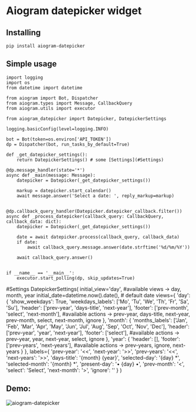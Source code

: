 # Aiogram datepicker widget

## Installing

    pip install aiogram-datepicker

## Simple usage
    import logging
    import os
    from datetime import datetime
    
    from aiogram import Bot, Dispatcher
    from aiogram.types import Message, CallbackQuery
    from aiogram.utils import executor
    
    from aiogram_datepicker import Datepicker, DatepickerSettings
    
    logging.basicConfig(level=logging.INFO)
    
    bot = Bot(token=os.environ['API_TOKEN'])
    dp = Dispatcher(bot, run_tasks_by_default=True)
    
    def _get_datepicker_settings():
        return DatepickerSettings() # some [Settings](#Settings)
    
    @dp.message_handler(state='*')
    async def _main(message: Message):
        datepicker = Datepicker(_get_datepicker_settings())
    
        markup = datepicker.start_calendar()
        await message.answer('Select a date: ', reply_markup=markup)
    
    
    @dp.callback_query_handler(Datepicker.datepicker_callback.filter())
    async def _process_datepicker(callback_query: CallbackQuery, callback_data: dict):
        datepicker = Datepicker(_get_datepicker_settings())
    
        date = await datepicker.process(callback_query, callback_data)
        if date:
            await callback_query.message.answer(date.strftime('%d/%m/%Y'))
    
        await callback_query.answer()
    
    
    if __name__ == '__main__':
        executor.start_polling(dp, skip_updates=True)


#Settings
    DatepickerSettings(
        initial_view='day', #available views -> day, month, year
        initial_date=datetime.now().date(), # default date
        views={
            'day': {
                'show_weekdays': True,
                'weekdays_labels': ['Mo', 'Tu', 'We', 'Th', 'Fr', 'Sa', 'Su'],
                'header': ['prev-year', 'days-title', 'next-year'],
                'footer': ['prev-month', 'select', 'next-month'],
                #available actions -> prev-year, days-title, next-year, prev-month, select, next-month, ignore
            },
            'month': {
                'months_labels': ['Jan', 'Feb', 'Mar', 'Apr', 'May', 'Jun', 'Jul', 'Aug', 'Sep', 'Oct', 'Nov', 'Dec'],
                'header': ['prev-year', 'year', 'next-year'],
                'footer': ['select'],
                #available actions -> prev-year, year, next-year, select, ignore
            },
            'year': {
                'header': [],
                'footer': ['prev-years', 'next-years'],
                #available actions -> prev-years, ignore, next-years
            }
        },
        labels={
            'prev-year': '<<',
            'next-year': '>>',
            'prev-years': '<<',
            'next-years': '>>',
            'days-title': '{month} {year}',
            'selected-day': '{day} *',
            'selected-month': '{month} *',
            'present-day': '• {day} •',
            'prev-month': '<',
            'select': 'Select',
            'next-month': '>',
            'ignore': ''
        }
    )

## Demo:

![aiogram-datepicker](https://i.imgur.com/15hSnwZ.gif)
